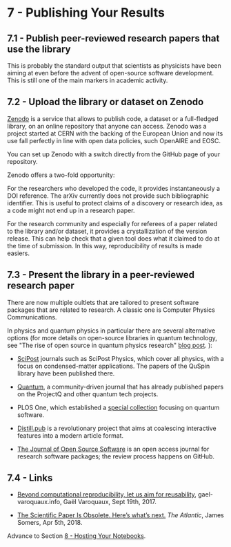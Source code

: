 # 7 - Publishing Your Results


## 7.1 - Publish peer-reviewed research papers that use the library 
This is probably the standard output that scientists as physicists have been aiming at even before the advent of open-source software development. 
This is still one of the main markers in academic activity. 

## 7.2 - Upload the library or dataset on Zenodo
[Zenodo](https://zenodo.org/) is a service that allows to publish code, a dataset or a full-fledged library, on an online repository that anyone can access. 
Zenodo was a project started at CERN with the backing of the European Union and now its use fall perfectly in line with open data policies, such OpenAIRE and EOSC.

You can set up Zenodo with a switch directly from the GitHub page of your repository. 

Zenodo offers a two-fold opportunity:

For the researchers who developed the code, it provides instantaneously a DOI reference. 
The arXiv currently does not provide such bibliographic identifier. 
This is useful to protect claims of a discovery or research idea, as a code might not end up in a research paper. 

For the research community and especially for referees of a paper related to the library and/or dataset, it provides a crystallization of the version release.
This can help check that a given tool does what it claimed to do at the time of submission. 
In this way, reproducibility of results is made easiers. 

## 7.3 - Present the library in a peer-reviewed research paper
There are now multiple oultlets that are tailored to present software packages that are related to research. 
A classic one is Computer Physics Communications. 

In physics and quantum physics in particular there are several alternative options (for more details on open-source libraries in quantum technology, see 
"The rise of open source in quantum physics research" [blog post](http://blogs.nature.com/onyourwavelength/2019/01/09/the-rise-of-open-source-in-quantum-physics-research/).
):

- [SciPost](https://scipost.org/) journals such as SciPost Physics, which cover all physics, with a focus on condensed-matter applications. 
The papers of the QuSpin library have been published there. 

- [Quantum](https://quantum-journal.org/), a community-driven journal that has already published papers on the ProjectQ and other quantum tech projects. 

- PLOS One, which established a [special collection](https://collections.plos.org/open-quantum) focusing on quantum software.  

- [Distill.pub](https://distill.pub/about/) is a revolutionary project that aims at coalescing interactive features into a modern article format. 

- [The Journal of Open Source Software](http://joss.theoj.org/) is an open access journal for research software packages; the review process happens on GitHub.

## 7.4 - Links

- [Beyond computational reproducibility, let us aim for reusability](http://gael-varoquaux.info/programming/beyond-computational-reproducibility-let-us-aim-for-reusability.html), gael-varoquaux.info, Gaël Varoquaux, Sept 19th, 2017.

- [The Scientific Paper Is Obsolete. Here’s what’s next.](https://www.theatlantic.com/science/archive/2018/04/the-scientific-paper-is-obsolete/556676/) *The Atlantic*, James Somers, Apr 5th, 2018.


Advance to Section [8 - Hosting Your Notebooks](8-host.md).
